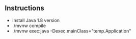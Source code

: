 ## Instructions
- install Java 1.8 version
- ./mvnw compile
- ./mvnw exec:java -Dexec.mainClass="temp.Application"